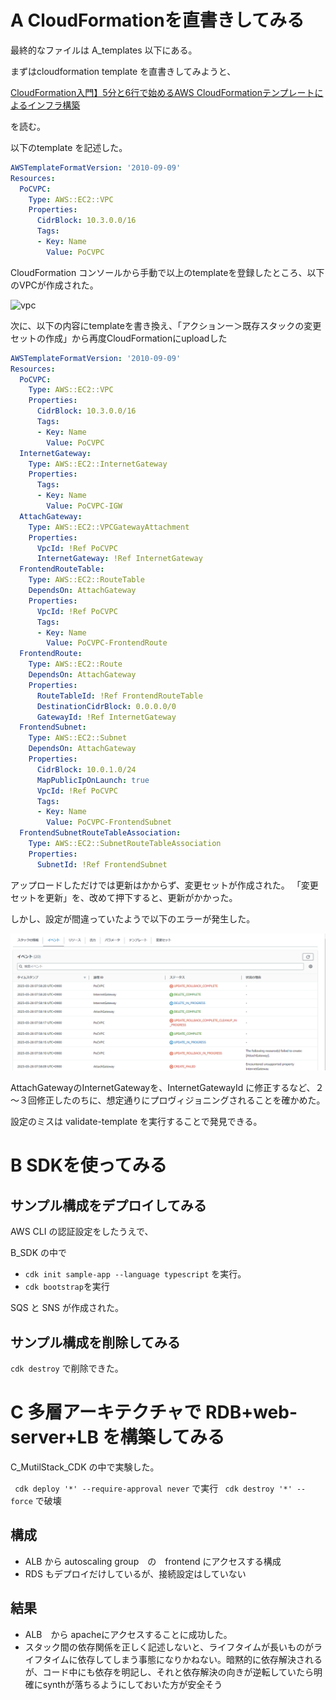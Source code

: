 
# A CloudFormationを直書きしてみる

最終的なファイルは A_templates 以下にある。

まずはcloudformation template を直書きしてみようと、

[CloudFormation入門】5分と6行で始めるAWS CloudFormationテンプレートによるインフラ構築](https://dev.classmethod.jp/articles/cloudformation-beginner01/)

を読む。


以下のtemplate を記述した。

```yaml
AWSTemplateFormatVersion: '2010-09-09'
Resources:
  PoCVPC:
    Type: AWS::EC2::VPC
    Properties:
      CidrBlock: 10.3.0.0/16
      Tags:
      - Key: Name
        Value: PoCVPC
```

CloudFormation コンソールから手動で以上のtemplateを登録したところ、以下のVPCが作成された。

![vpc](docs/vpc.png)


次に、以下の内容にtemplateを書き換え、「アクションー＞既存スタックの変更セットの作成」から再度CloudFormationにuploadした

```yaml
AWSTemplateFormatVersion: '2010-09-09'
Resources:
  PoCVPC:
    Type: AWS::EC2::VPC
    Properties:
      CidrBlock: 10.3.0.0/16
      Tags:
      - Key: Name
        Value: PoCVPC
  InternetGateway:
    Type: AWS::EC2::InternetGateway
    Properties:
      Tags:
      - Key: Name
        Value: PoCVPC-IGW
  AttachGateway:
    Type: AWS::EC2::VPCGatewayAttachment
    Properties:
      VpcId: !Ref PoCVPC
      InternetGateway: !Ref InternetGateway
  FrontendRouteTable:
    Type: AWS::EC2::RouteTable
    DependsOn: AttachGateway
    Properties:
      VpcId: !Ref PoCVPC
      Tags:
      - Key: Name
        Value: PoCVPC-FrontendRoute
  FrontendRoute:
    Type: AWS::EC2::Route
    DependsOn: AttachGateway
    Properties:
      RouteTableId: !Ref FrontendRouteTable
      DestinationCidrBlock: 0.0.0.0/0
      GatewayId: !Ref InternetGateway
  FrontendSubnet:
    Type: AWS::EC2::Subnet
    DependsOn: AttachGateway
    Properties:
      CidrBlock: 10.0.1.0/24
      MapPublicIpOnLaunch: true
      VpcId: !Ref PoCVPC
      Tags:
      - Key: Name
        Value: PoCVPC-FrontendSubnet
  FrontendSubnetRouteTableAssociation:
    Type: AWS::EC2::SubnetRouteTableAssociation
    Properties:
      SubnetId: !Ref FrontendSubnet

```




アップロードしただけでは更新はかからず、変更セットが作成された。
「変更セットを更新」を、改めて押下すると、更新がかかった。


しかし、設定が間違っていたようで以下のエラーが発生した。

![fail-to-create](img/fail-to-create.png)

AttachGatewayのInternetGatewayを、InternetGatewayId に修正するなど、２～３回修正したのちに、想定通りにプロヴィジョニングされることを確かめた。

設定のミスは validate-template を実行することで発見できる。


# B SDKを使ってみる

## サンプル構成をデプロイしてみる

AWS CLI の認証設定をしたうえで、

B_SDK の中で
- `cdk init sample-app --language typescript` を実行。
- `cdk bootstrap`を実行

SQS と SNS が作成された。

## サンプル構成を削除してみる

`cdk destroy` で削除できた。

# C 多層アーキテクチャで RDB+web-server+LB を構築してみる

C_MutilStack_CDK の中で実験した。

` cdk deploy '*' --require-approval never` で実行
` cdk destroy '*' --force` で破壊


## 構成

- ALB から autoscaling group　の　frontend にアクセスする構成
- RDS もデプロイだけしているが、接続設定はしていない

## 結果

- ALB　から apacheにアクセスすることに成功した。
- スタック間の依存関係を正しく記述しないと、ライフタイムが長いものがライフタイムに依存してしまう事態になりかねない。暗黙的に依存解決されるが、コード中にも依存を明記し、それと依存解決の向きが逆転していたら明確にsynthが落ちるようにしておいた方が安全そう
